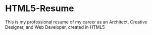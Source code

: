# HTML5-Resume
This is my professional resume of my career as an Architect, Creative Designer, and Web Developer, created in HTML5
